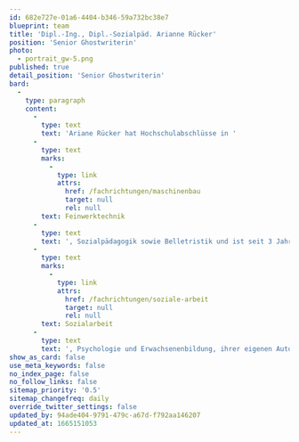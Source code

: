 ```yaml
---
id: 682e727e-01a6-4404-b346-59a732bc38e7
blueprint: team
title: 'Dipl.-Ing., Dipl.-Sozialpäd. Arianne Rücker'
position: 'Senior Ghostwriterin'
photo:
  - portrait_gw-5.png
published: true
detail_position: 'Senior Ghostwriterin'
bard:
  -
    type: paragraph
    content:
      -
        type: text
        text: 'Ariane Rücker hat Hochschulabschlüsse in '
      -
        type: text
        marks:
          -
            type: link
            attrs:
              href: /fachrichtungen/maschinenbau
              target: null
              rel: null
        text: Feinwerktechnik
      -
        type: text
        text: ', Sozialpädagogik sowie Belletristik und ist seit 3 Jahren für GWriters als Ghostwriterin tätig. Basierend auf ihrer langjährigen beruflichen Tätigkeit in verschiedenen Bereichen der '
      -
        type: text
        marks:
          -
            type: link
            attrs:
              href: /fachrichtungen/soziale-arbeit
              target: null
              rel: null
        text: Sozialarbeit
      -
        type: text
        text: ', Psychologie und Erwachsenenbildung, ihrer eigenen Autorentätigkeit sowie ihrer früheren Arbeit im Bereich Forschung und Entwicklung kann Ariane Rücker nicht nur ein breites Spektrum an Auftragsthemen abdecken, sondern sich aufgrund ihrer Erfahrung in der Tätigkeit als technische Redakteurin auch zügig in neue Sachgebiete einarbeiten. Sie glänzt durch ihre zuverlässige Arbeitsweise sowie ihren professionellen Umgang mit unseren Kunden.'
show_as_card: false
use_meta_keywords: false
no_index_page: false
no_follow_links: false
sitemap_priority: '0.5'
sitemap_changefreq: daily
override_twitter_settings: false
updated_by: 94ade404-9791-479c-a67d-f792aa146207
updated_at: 1665151053
---
```

